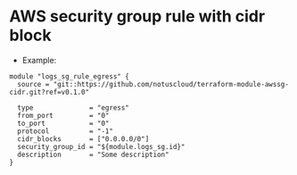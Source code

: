 # AWS security group rule with cidr block

* Example:

```hcl
module "logs_sg_rule_egress" {
  source = "git::https://github.com/notuscloud/terraform-module-awssg-cidr.git?ref=v0.1.0"

  type              = "egress"
  from_port         = "0"
  to_port           = "0"
  protocol          = "-1"
  cidr_blocks       = ["0.0.0.0/0"]
  security_group_id = "${module.logs_sg.id}"
  description       = "Some description"
}
```
